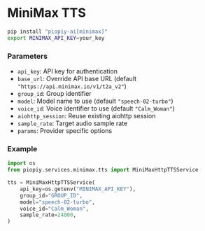 # MiniMax TTS

```bash
pip install "piopiy-ai[minimax]"
export MINIMAX_API_KEY=your_key
```

### Parameters

- `api_key`: API key for authentication
- `base_url`: Override API base URL (default `"https://api.minimax.io/v1/t2a_v2"`)
- `group_id`: Group identifier
- `model`: Model name to use (default `"speech-02-turbo"`)
- `voice_id`: Voice identifier to use (default `"Calm_Woman"`)
- `aiohttp_session`: Reuse existing aiohttp session
- `sample_rate`: Target audio sample rate
- `params`: Provider specific options

### Example

```python
import os
from piopiy.services.minimax.tts import MiniMaxHttpTTSService

tts = MiniMaxHttpTTSService(
    api_key=os.getenv("MINIMAX_API_KEY"),
    group_id="GROUP_ID",
    model="speech-02-turbo",
    voice_id="Calm_Woman",
    sample_rate=24000,
)
```
